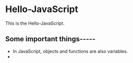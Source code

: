 # Hello-JavaScript
This is the Hello-JavaScript.




## Some important things-----
 * In JavaScript, objects and functions are also variables.
 * 



















